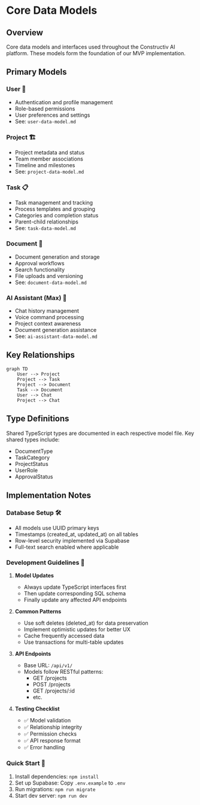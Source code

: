 # Core Data Models

## Overview

Core data models and interfaces used throughout the Constructiv AI platform. These models form the foundation of our MVP implementation.

## Primary Models

### User 👤

- Authentication and profile management
- Role-based permissions
- User preferences and settings
- See: `user-data-model.md`

### Project 🏗️

- Project metadata and status
- Team member associations
- Timeline and milestones
- See: `project-data-model.md`

### Task 📋

- Task management and tracking
- Process templates and grouping
- Categories and completion status
- Parent-child relationships
- See: `task-data-model.md`

### Document 📄

- Document generation and storage
- Approval workflows
- Search functionality
- File uploads and versioning
- See: `document-data-model.md`

### AI Assistant (Max) 🤖

- Chat history management
- Voice command processing
- Project context awareness
- Document generation assistance
- See: `ai-assistant-data-model.md`

## Key Relationships

```mermaid
graph TD
    User --> Project
    Project --> Task
    Project --> Document
    Task --> Document
    User --> Chat
    Project --> Chat
```

## Type Definitions

Shared TypeScript types are documented in each respective model file. Key shared types include:

- DocumentType
- TaskCategory
- ProjectStatus
- UserRole
- ApprovalStatus

## Implementation Notes

### Database Setup 🛠️

- All models use UUID primary keys
- Timestamps (created_at, updated_at) on all tables
- Row-level security implemented via Supabase
- Full-text search enabled where applicable

### Development Guidelines 📝

1. **Model Updates**
   - Always update TypeScript interfaces first
   - Then update corresponding SQL schema
   - Finally update any affected API endpoints

2. **Common Patterns**
   - Use soft deletes (deleted_at) for data preservation
   - Implement optimistic updates for better UX
   - Cache frequently accessed data
   - Use transactions for multi-table updates

3. **API Endpoints**
   - Base URL: `/api/v1/`
   - Models follow RESTful patterns:
     - GET /projects
     - POST /projects
     - GET /projects/:id
     - etc.

4. **Testing Checklist**
   - ✅ Model validation
   - ✅ Relationship integrity
   - ✅ Permission checks
   - ✅ API response format
   - ✅ Error handling

### Quick Start 🚀

1. Install dependencies: `npm install`
2. Set up Supabase: Copy `.env.example` to `.env`
3. Run migrations: `npm run migrate`
4. Start dev server: `npm run dev`
